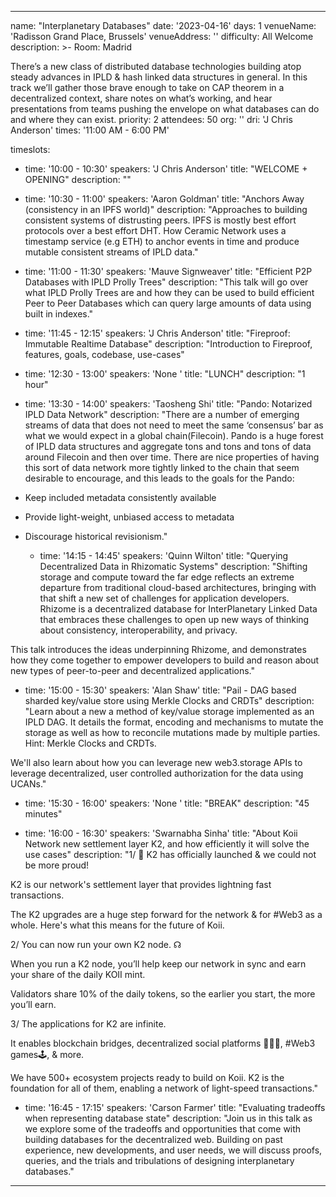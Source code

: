 ---

name: "Interplanetary Databases"
date: '2023-04-16'
days: 1
venueName: 'Radisson Grand Place, Brussels'
venueAddress: ''
difficulty: All Welcome
description: >-
    Room: Madrid
  
  There’s a new class of distributed database technologies building atop steady advances in IPLD & hash linked data structures in general. In this track we’ll gather those brave enough to take on CAP theorem in a decentralized context, share notes on what’s working, and hear presentations from teams pushing the envelope on what databases can do and where they can exist.
priority: 2
attendees: 50
org: ''
dri: 'J Chris Anderson'
times: '11:00 AM - 6:00 PM'

timeslots:
  - time: '10:00 - 10:30'
    speakers: 'J Chris Anderson'
    title: "WELCOME + OPENING"
    description: ""

  - time: '10:30 - 11:00'
    speakers: 'Aaron Goldman'
    title: "Anchors Away (consistency in an IPFS world)"
    description: "Approaches to building consistent systems of distrusting peers. IPFS is mostly best effort protocols over a best effort DHT. How Ceramic Network uses a timestamp service (e.g ETH) to anchor events in time and produce mutable consistent streams of IPLD data."

  - time: '11:00 - 11:30'
    speakers: 'Mauve Signweaver'
    title: "Efficient P2P Databases with IPLD Prolly Trees"
    description: "This talk will go over what IPLD Prolly Trees are and how they can be used to build efficient Peer to Peer Databases which can query large amounts of data using built in indexes."

  - time: '11:45 - 12:15'
    speakers: 'J Chris Anderson'
    title: "Fireproof: Immutable Realtime Database"
    description: "Introduction to Fireproof, features, goals, codebase, use-cases"

  - time: '12:30 - 13:00'
    speakers: 'None '
    title: "LUNCH"
    description: "1 hour"

  - time: '13:30 - 14:00'
    speakers: 'Taosheng Shi'
    title: "Pando: Notarized IPLD Data Network"
    description: "There are a number of emerging streams of data that does not need to meet the same ‘consensus’ bar as what we would expect in a global chain(Filecoin).  Pando is a huge forest of IPLD data structures and aggregate tons and tons and tons of data around Filecoin and then over time. There are nice properties of having this sort of data network more tightly linked to the chain that seem desirable to encourage, and this leads to the goals for the Pando:
* Keep included metadata consistently available
* Provide light-weight, unbiased access to metadata
* Discourage historical revisionism."

  - time: '14:15 - 14:45'
    speakers: 'Quinn Wilton'
    title: "Querying Decentralized Data in Rhizomatic Systems"
    description: "Shifting storage and compute toward the far edge reflects an extreme departure from traditional cloud-based architectures, bringing with that shift a new set of challenges for application developers. Rhizome is a decentralized database for InterPlanetary Linked Data that embraces these challenges to open up new ways of thinking about consistency, interoperability, and privacy. 

This talk introduces the ideas underpinning Rhizome, and demonstrates how they come together to empower developers to build and reason about new types of peer-to-peer and decentralized applications."

  - time: '15:00 - 15:30'
    speakers: 'Alan Shaw'
    title: "Pail - DAG based sharded key/value store using Merkle Clocks and CRDTs"
    description: "Learn about a new a method of key/value storage implemented as an IPLD DAG. It details the format, encoding and mechanisms to mutate the storage as well as how to reconcile mutations made by multiple parties. Hint: Merkle Clocks and CRDTs.

We'll also learn about how you can leverage new web3.storage APIs to leverage decentralized, user controlled authorization for the data using UCANs."

  - time: '15:30 - 16:00'
    speakers: 'None '
    title: "BREAK"
    description: "45 minutes"

  - time: '16:00 - 16:30'
    speakers: 'Swarnabha  Sinha'
    title: "About Koii Network new  settlement layer K2, and how efficiently it will solve the use cases"
    description: "1/ 📣 K2 has officially launched & we could not be more proud! 

K2 is our network's settlement layer that provides lightning fast transactions.

The K2 upgrades are a huge step forward for the network & for #Web3 as a whole. Here's what this means for the future of Koii.

2/ You can now run your own K2 node. ☊

When you run a K2 node, you’ll help keep our network in sync and earn your share of the daily KOII mint. 

Validators share 10% of the daily tokens, so the earlier you start, the more you’ll earn.




3/ The applications for K2 are infinite.

It enables blockchain bridges, decentralized social platforms 👩🏽‍💻, #Web3 games🕹, & more. 

We have 500+ ecosystem projects ready to build on Koii. K2 is the foundation for all of them, enabling a network of light-speed transactions."

  - time: '16:45 - 17:15'
    speakers: 'Carson Farmer'
    title: "Evaluating tradeoffs when representing database state"
    description: "Join us in this talk as we explore some of the tradeoffs and opportunities that come with building databases for the decentralized web. Building on past experience, new developments, and user needs, we will discuss proofs, queries, and the trials and tribulations of designing interplanetary databases."

---